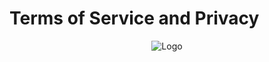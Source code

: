 # Terms of Service and Privacy


<p style="text-align:center;"><img src="https://raw.githubusercontent.com/sebastianjn/host/main/imagens/termoseservicos.jpeg" alt="Logo"></p>
